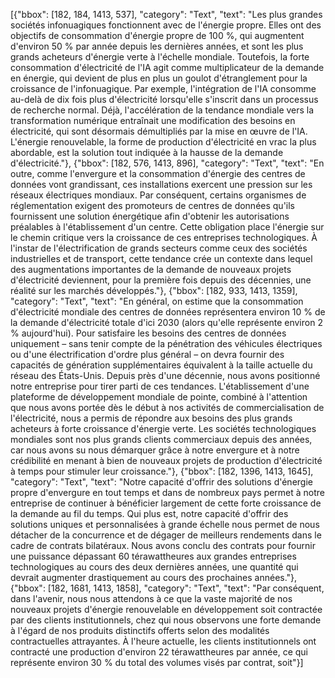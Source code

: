 [{"bbox": [182, 184, 1413, 537], "category": "Text", "text": "Les plus grandes sociétés infonuagiques fonctionnent avec de l'énergie propre. Elles ont des objectifs de consommation d'énergie propre de 100 %, qui augmentent d'environ 50 % par année depuis les dernières années, et sont les plus grands acheteurs d'énergie verte à l'échelle mondiale. Toutefois, la forte consommation d'électricité de l'IA agit comme multiplicateur de la demande en énergie, qui devient de plus en plus un goulot d'étranglement pour la croissance de l'infonuagique. Par exemple, l'intégration de l'IA consomme au-delà de dix fois plus d'électricité lorsqu'elle s'inscrit dans un processus de recherche normal. Déjà, l'accélération de la tendance mondiale vers la transformation numérique entraînait une modification des besoins en électricité, qui sont désormais démultipliés par la mise en œuvre de l'IA. L'énergie renouvelable, la forme de production d'électricité en vrac la plus abordable, est la solution tout indiquée à la hausse de la demande d'électricité."}, {"bbox": [182, 576, 1413, 896], "category": "Text", "text": "En outre, comme l'envergure et la consommation d'énergie des centres de données vont grandissant, ces installations exercent une pression sur les réseaux électriques mondiaux. Par conséquent, certains organismes de réglementation exigent des promoteurs de centres de données qu'ils fournissent une solution énergétique afin d'obtenir les autorisations préalables à l'établissement d'un centre. Cette obligation place l'énergie sur le chemin critique vers la croissance de ces entreprises technologiques. À l'instar de l'électrification de grands secteurs comme ceux des sociétés industrielles et de transport, cette tendance crée un contexte dans lequel des augmentations importantes de la demande de nouveaux projets d'électricité deviennent, pour la première fois depuis des décennies, une réalité sur les marchés développés."}, {"bbox": [182, 933, 1413, 1359], "category": "Text", "text": "En général, on estime que la consommation d'électricité mondiale des centres de données représentera environ 10 % de la demande d'électricité totale d'ici 2030 (alors qu'elle représente environ 2 % aujourd'hui). Pour satisfaire les besoins des centres de données uniquement – sans tenir compte de la pénétration des véhicules électriques ou d'une électrification d'ordre plus général – on devra fournir des capacités de génération supplémentaires équivalent à la taille actuelle du réseau des États-Unis. Depuis près d'une décennie, nous avons positionné notre entreprise pour tirer parti de ces tendances. L'établissement d'une plateforme de développement mondiale de pointe, combiné à l'attention que nous avons portée dès le début à nos activités de commercialisation de l'électricité, nous a permis de répondre aux besoins des plus grands acheteurs à forte croissance d'énergie verte. Les sociétés technologiques mondiales sont nos plus grands clients commerciaux depuis des années, car nous avons su nous démarquer grâce à notre envergure et à notre crédibilité en menant à bien de nouveaux projets de production d'électricité à temps pour stimuler leur croissance."}, {"bbox": [182, 1396, 1413, 1645], "category": "Text", "text": "Notre capacité d'offrir des solutions d'énergie propre d'envergure en tout temps et dans de nombreux pays permet à notre entreprise de continuer à bénéficier largement de cette forte croissance de la demande au fil du temps. Qui plus est, notre capacité d'offrir des solutions uniques et personnalisées à grande échelle nous permet de nous détacher de la concurrence et de dégager de meilleurs rendements dans le cadre de contrats bilatéraux. Nous avons conclu des contrats pour fournir une puissance dépassant 60 térawattheures aux grandes entreprises technologiques au cours des deux dernières années, une quantité qui devrait augmenter drastiquement au cours des prochaines années."}, {"bbox": [182, 1681, 1413, 1858], "category": "Text", "text": "Par conséquent, dans l'avenir, nous nous attendons à ce que la vaste majorité de nos nouveaux projets d'énergie renouvelable en développement soit contractée par des clients institutionnels, chez qui nous observons une forte demande à l'égard de nos produits distinctifs offerts selon des modalités contractuelles attrayantes. À l'heure actuelle, les clients institutionnels ont contracté une production d'environ 22 térawattheures par année, ce qui représente environ 30 % du total des volumes visés par contrat, soit"}]